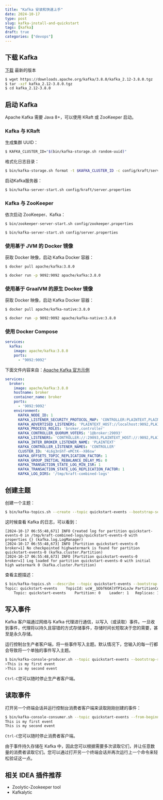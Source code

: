```yaml
---
title: "Kafka 安装和快速上手"
date: 2024-10-17
type: post
slug: kafka-install-and-quickstart
tags: [kafka]
draft: true
categories: ["devops"]
---
```


## 下载 Kafka

[下载](https://kafka.apache.org/downloads) 最新的版本

```bash
$ wget https://downloads.apache.org/kafka/3.8.0/kafka_2.12-3.8.0.tgz
$ tar -xzf kafka_2.12-3.8.0.tgz
$ cd kafka_2.12-3.8.0
```

## 启动 Kafka

Apache Kafka 需要 Java 8+，可以使用 KRaft 或 ZooKeeper 启动。

### Kafka 与 KRaft

生成集群 UUID：

```bash
$ KAFKA_CLUSTER_ID="$(bin/kafka-storage.sh random-uuid)"
```

格式化日志目录：

```bash
$ bin/kafka-storage.sh format -t $KAFKA_CLUSTER_ID -c config/kraft/server.properties
```

启动Kafka服务器：

```bash
$ bin/kafka-server-start.sh config/kraft/server.properties
```

### Kafka 与 ZooKeeper

依次启动 ZooKeeper、Kafka：

```bash
$ bin/zookeeper-server-start.sh config/zookeeper.properties

$ bin/kafka-server-start.sh config/server.properties
```

### 使用基于 JVM 的 Docker 镜像

获取 Docker 映像，启动 Kafka Docker 容器：

```bash
$ docker pull apache/kafka:3.8.0

$ docker run -p 9092:9092 apache/kafka:3.8.0
```

### 使用基于 GraalVM 的原生 Docker 镜像

获取 Docker 映像，启动 Kafka Docker 容器：

```bash
$ docker pull apache/kafka-native:3.8.0

$ docker run -p 9092:9092 apache/kafka-native:3.8.0
```

### 使用 Docker Compose

```yaml
services:
  kafka:
    image: apache/kafka:3.8.0
    ports:
      - "9092:9092"
```

下面文件内容来自：[Apache Kafka 官方示例](https://github.com/apache/kafka/blob/trunk/docker/examples/docker-compose-files/single-node/plaintext/docker-compose.yml)

```yml
services:
  broker:
    image: apache/kafka:3.8.0
    hostname: broker
    container_name: broker
    ports:
      - '9092:9092'
    environment:
      KAFKA_NODE_ID: 1
      KAFKA_LISTENER_SECURITY_PROTOCOL_MAP: 'CONTROLLER:PLAINTEXT,PLAINTEXT:PLAINTEXT,PLAINTEXT_HOST:PLAINTEXT'
      KAFKA_ADVERTISED_LISTENERS: 'PLAINTEXT_HOST://localhost:9092,PLAINTEXT://broker:19092'
      KAFKA_PROCESS_ROLES: 'broker,controller'
      KAFKA_CONTROLLER_QUORUM_VOTERS: '1@broker:29093'
      KAFKA_LISTENERS: 'CONTROLLER://:29093,PLAINTEXT_HOST://:9092,PLAINTEXT://:19092'
      KAFKA_INTER_BROKER_LISTENER_NAME: 'PLAINTEXT'
      KAFKA_CONTROLLER_LISTENER_NAMES: 'CONTROLLER'
      CLUSTER_ID: '4L6g3nShT-eMCtK--X86sw'
      KAFKA_OFFSETS_TOPIC_REPLICATION_FACTOR: 1
      KAFKA_GROUP_INITIAL_REBALANCE_DELAY_MS: 0
      KAFKA_TRANSACTION_STATE_LOG_MIN_ISR: 1
      KAFKA_TRANSACTION_STATE_LOG_REPLICATION_FACTOR: 1
      KAFKA_LOG_DIRS: '/tmp/kraft-combined-logs'
```



## 创建主题

创建一个主题：

```bash
$ bin/kafka-topics.sh --create --topic quickstart-events --bootstrap-server localhost:9092
```

这时候查看 Kafka 的日志，可以看到：

```
[2024-10-17 06:55:48,671] INFO Created log for partition quickstart-events-0 in /tmp/kraft-combined-logs/quickstart-events-0 with properties {} (kafka.log.LogManager)
[2024-10-17 06:55:48,673] INFO [Partition quickstart-events-0 broker=1] No checkpointed highwatermark is found for partition quickstart-events-0 (kafka.cluster.Partition)
[2024-10-17 06:55:48,673] INFO [Partition quickstart-events-0 broker=1] Log loaded for partition quickstart-events-0 with initial high watermark 0 (kafka.cluster.Partition)
```

查看主题描述：

```bash
$ bin/kafka-topics.sh --describe --topic quickstart-events --bootstrap-server localhost:9092
Topic: quickstart-events	TopicId: ucW__bDbT6OAlVfP1xLoJw	PartitionCount: 1	ReplicationFactor: 1	Configs: segment.bytes=1073741824
	Topic: quickstart-events	Partition: 0	Leader: 1	Replicas: 1	Isr: 1	Elr: 	LastKnownElr:
```

## 写入事件

Kafka 客户端通过网络与 Kafka 代理进行通信，以写入（或读取）事件。一旦收到事件，代理将以持久且容错的方式存储事件，存储时间长短取决于您的需要，甚至是永久存储。

运行控制台生产者客户端，将一些事件写入主题。默认情况下，您输入的每一行都会导致将一个单独的事件写入主题。

```bash
$ bin/kafka-console-producer.sh --topic quickstart-events --bootstrap-server localhost:9092
>This is my first event
>This is my second event
```

`Ctrl-C`您可以随时停止生产者客户端。

## 读取事件

打开另一个终端会话并运行控制台消费者客户端来读取刚刚创建的事件：

```bash
$ bin/kafka-console-consumer.sh --topic quickstart-events --from-beginning --bootstrap-server localhost:9092
This is my first event
This is my second event
```

`Ctrl-C`您可以随时停止消费者客户端。

由于事件持久存储在 Kafka 中，因此您可以根据需要多次读取它们，并让任意数量的消费者读取它们。您可以通过打开另一个终端会话并再次运行上一个命令来轻松验证这一点。

## 相关 IDEA 插件推荐

- Zoolytic-Zookeeper tool
- Kafkalytic
